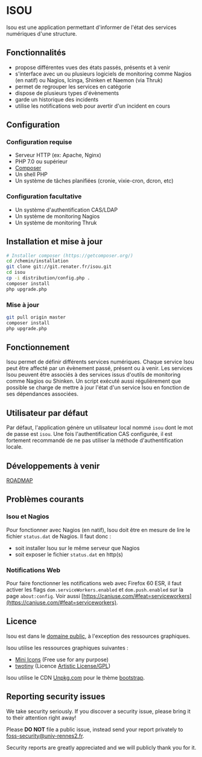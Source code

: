 # ISOU

Isou est une application permettant d'informer de l'état des services numériques d'une structure.

## Fonctionnalités
- propose différentes vues des états passés, présents et à venir
- s'interface avec un ou plusieurs logiciels de monitoring comme Nagios (en natif) ou Nagios, Icinga, Shinken et Naemon (via Thruk)
- permet de regrouper les services en catégorie
- dispose de plusieurs types d'évènements
- garde un historique des incidents
- utilise les notifications web pour avertir d'un incident en cours

## Configuration
### Configuration requise
- Serveur HTTP (ex: Apache, Nginx)
- PHP 7.0 ou supérieur
- [Composer](https://getcomposer.org)
- Un shell PHP
- Un système de tâches planifiées (cronie, vixie-cron, dcron, etc)

### Configuration facultative
- Un système d'authentification CAS/LDAP
- Un système de monitoring Nagios
- Un système de monitoring Thruk

## Installation et mise à jour
```bash
# Installer composer (https://getcomposer.org/)
cd /chemin/installation
git clone git://git.renater.fr/isou.git
cd isou
cp -i distribution/config.php .
composer install
php upgrade.php
```

### Mise à jour
```bash
git pull origin master
composer install
php upgrade.php
```

## Fonctionnement
Isou permet de définir différents services numériques. Chaque service Isou peut être affecté par un évènement passé, présent ou à venir.
Les services Isou peuvent être associés à des services issus d'outils de monitoring comme Nagios ou Shinken. Un script exécuté aussi régulièrement
 que possible se charge de mettre à jour l'état d'un service Isou en fonction de ses dépendances associées.

## Utilisateur par défaut
Par défaut, l'application génère un utilisateur local nommé `isou` dont le mot de passe est `isou`. Une fois l'authentification CAS configurée, il est fortement recommandé de ne pas utiliser la méthode d'authentification locale.

## Développements à venir
[ROADMAP](https://github.com/DSI-Universite-Rennes2/isou/milestones)

## Problèmes courants
### Isou et Nagios
Pour fonctionner avec Nagios (en natif), Isou doit être en mesure de lire le fichier `status.dat` de Nagios. Il faut donc :
- soit installer Isou sur le même serveur que Nagios
- soit exposer le fichier `status.dat` en http(s)

### Notifications Web
Pour faire fonctionner les notifications web avec Firefox 60 ESR, il faut activer les flags `dom.serviceWorkers.enabled` et `dom.push.enabled` sur la page `about:config`.
Voir aussi [https://caniuse.com/#feat=serviceworkers](https://caniuse.com/#feat=serviceworkers).

## Licence
Isou est dans le [domaine public](LICENSE), à l'exception des ressources graphiques.

Isou utilise les ressources graphiques suivantes :
- [Mini Icons](http://www.famfamfam.com/lab/icons/mini/) (Free use for any purpose)
- [twotiny](https://code.google.com/archive/p/twotiny/) (Licence [Artistic License/GPL](http://dev.perl.org/licenses/))

Isou utilise le CDN [Unpkg.com](https://unpkg.com/) pour le thème [bootstrap](https://getbootstrap.com/).

## Reporting security issues
We take security seriously. If you discover a security issue, please bring it to their attention right away!

Please **DO NOT** file a public issue, instead send your report privately to [foss-security@univ-rennes2.fr](mailto:foss-security@univ-rennes2.fr).

Security reports are greatly appreciated and we will publicly thank you for it.
